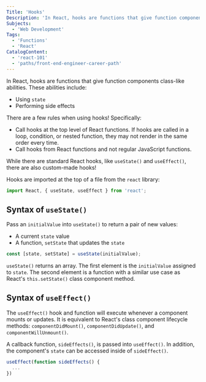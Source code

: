 ```yaml
---
Title: 'Hooks'
Description: 'In React, hooks are functions that give function components class-like abilities.'
Subjects:
  - 'Web Development'
Tags:
  - 'Functions'
  - 'React'
CatalogContent:
  - 'react-101'
  - 'paths/front-end-engineer-career-path'
---
```


In React, hooks are functions that give function components class-like abilities. These abilities include:

- Using `state`
- Performing side effects

There are a few rules when using hooks! Specifically:

- Call hooks at the top level of React functions. If hooks are called in a loop, condition, or nested function, they may not render in the same order every time.
- Call hooks from React functions and not regular JavaScript functions.

While there are standard React hooks, like `useState()` and `useEffect()`, there are also custom-made hooks!

Hooks are imported at the top of a file from the `react` library:

```jsx
import React, { useState, useEffect } from 'react';
```

## Syntax of `useState()`

Pass an `initialValue` into `useState()` to return a pair of new values:

- A current `state` value
- A function, `setState` that updates the `state`

```jsx
const [state, setState] = useState(initialValue);
```

`useState()` returns an array. The first element is the `initialValue` assigned to `state`. The second element is a function with a similar use case as React's `this.setState()` class component method.

## Syntax of `useEffect()`

The `useEffect()` hook and function will execute whenever a component mounts or updates. It is equivalent to React's class component lifecycle methods: `componentDidMount()`, `componentDidUpdate()`, and `componentWillUnmount()`.

A callback function, `sideEffects()`, is passed into `useEffect()`. In addition, the component's `state` can be accessed inside of `sideEffect()`.

```jsx
useEffect(function sideEffects() {
  ...
})
```
